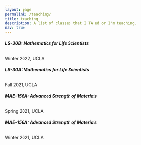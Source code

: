 ```yaml
---
layout: page
permalink: /teaching/
title: teaching
description: A list of classes that I TA'ed or I'm teaching.
nav: true
---
```



###### **LS-30B: Mathematics for Life Scientists**
Winter 2022, UCLA


###### **LS-30A: Mathematics for Life Scientists**
Fall 2021, UCLA


###### **MAE-156A: Advanced Strength of Materials**
Spring 2021, UCLA


###### **MAE-156A: Advanced Strength of Materials**
Winter 2021, UCLA